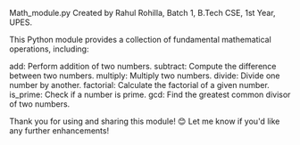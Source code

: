 
Math_module.py
Created by Rahul Rohilla, Batch 1, B.Tech CSE, 1st Year, UPES.

This Python module provides a collection of fundamental mathematical operations, including:

add: Perform addition of two numbers.
subtract: Compute the difference between two numbers.
multiply: Multiply two numbers.
divide: Divide one number by another.
factorial: Calculate the factorial of a given number.
is_prime: Check if a number is prime.
gcd: Find the greatest common divisor of two numbers.

Thank you for using and sharing this module! 😊 Let me know if you'd like any further enhancements!